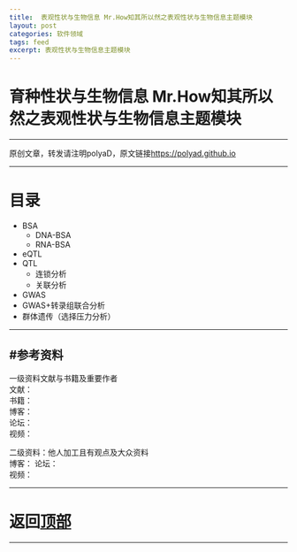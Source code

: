 ```yaml
---
title:  表观性状与生物信息 Mr.How知其所以然之表观性状与生物信息主题模块
layout: post
categories: 软件领域
tags: feed
excerpt: 表观性状与生物信息主题模块
---
```

# 育种性状与生物信息 Mr.How知其所以然之表观性状与生物信息主题模块 <span id="home">

---

原创文章，转发请注明polyaD，原文链接<https://polyad.github.io>

---
# 目录
- BSA  
  - DNA-BSA  
  - RNA-BSA  
- eQTL  
- QTL  
  - 连锁分析  
  - 关联分析  
- GWAS  
- GWAS+转录组联合分析  
-  群体遗传（选择压力分析）  








-----
#参考资料  
-----  
一级资料文献与书籍及重要作者  
文献：  
书籍：  
博客：   
论坛：   
视频：  

二级资料：他人加工且有观点及大众资料  
博客： 
论坛：   
视频：    



-----

# **返回[顶部](#home)**

---- 